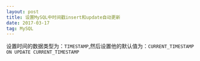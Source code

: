 ```yaml
---
layout: post
title: 设置MySQL中时间戳insert和update自动更新
date: 2017-03-17
tag: MySQL
---
```


设置时间的数据类型为：`TIMESTAMP`,然后设置他的默认值为：`CURRENT_TIMESTAMP ON UPDATE CURRENT_TIMESTAMP`